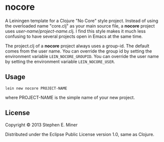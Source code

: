# nocore

A Leiningen template for a Clojure "No Core" style project.  Instead of using the overloaded name
"core.clj" as your main source file, a **nocore** project uses *user-name*/*project-name*.clj.  I
find this style makes it much less confusing to have several projects open in Emacs at the same
time.

The project.clj of a **nocore** project always uses a group-id.  The default comes from the user
name.  You can override the group id by setting the environment variable `LEIN_NOCORE_GROUPID`.  You
can override the user name by setting the environment variable `LEIN_NOCORE_USER`.

## Usage

`lein new nocore PROJECT-NAME`

where PROJECT-NAME is the simple name of your new project.

## License

Copyright © 2013 Stephen E. Miner

Distributed under the Eclipse Public License version 1.0, same as Clojure.
